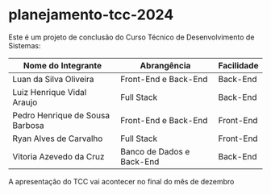 # planejamento-tcc-2024
Este é um projeto de conclusão do Curso Técnico de Desenvolvimento de Sistemas:

|Nome do Integrante| Abrangência | Facilidade |
|----|----|----|
| Luan da Silva Oliveira | Front-End e Back-End | Back-End |
| Luiz Henrique Vidal Araujo | Full Stack | Back-End |
| Pedro Henrique de Sousa Barbosa | Front-End e Back-End | Front-End |
| Ryan Alves de Carvalho | Full Stack | Front-End |
| Vitoria Azevedo da Cruz | Banco de Dados e Back-End | Back-End |

A apresentação do TCC vai acontecer no final do mês de dezembro

